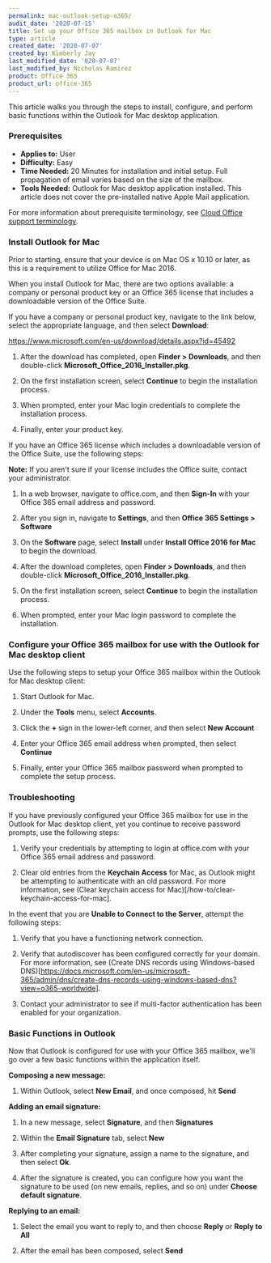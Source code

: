 ```yaml
---
permalink: mac-outlook-setup-o365/
audit_date: '2020-07-15'
title: Set up your Office 365 mailbox in Outlook for Mac
type: article
created_date: '2020-07-07'
created_by: Kimberly Jay
last_modified_date: '020-07-07'
last_modified_by: Nicholas Ramirez
product: Office 365
product_url: office-365
---
```


This article walks you through the steps to install, configure, and perform basic functions within the Outlook for Mac desktop application.

### Prerequisites

- **Applies to:** User
- **Difficulty:** Easy
- **Time Needed:** 20 Minutes for installation and initial setup. Full propagation of email varies based on the size of the mailbox.
- **Tools Needed:** Outlook for Mac desktop application installed. This article does not cover the pre-installed native Apple Mail application.

For more information about prerequisite terminology, see [Cloud Office support terminology](/how-to/cloud-office-support-terminology).

### Install Outlook for Mac 

Prior to starting, ensure that your device is on Mac OS x 10.10 or later, as this is a requirement to utilize Office for Mac 2016.

When you install Outlook for Mac, there are two options available: a company or personal product key or an Office 365 license that includes a downloadable version of the Office Suite.

If you have a company or personal product key, navigate to the link below, select the appropriate language, and then select **Download**:

https://www.microsoft.com/en-us/download/details.aspx?id=45492

1.  After the download has completed, open **Finder > Downloads**, and then double-click **Microsoft_Office_2016_Installer.pkg**.

2.  On the first installation screen, select **Continue** to begin the installation process.

3.  When prompted, enter your Mac login credentials to complete the installation process.

4.  Finally, enter your product key.

If you have an Office 365 license which includes a downloadable version of the Office Suite, use the following steps:

**Note:** If you aren't sure if your license includes the Office suite, contact your administrator.

1.  In a web browser, navigate to office.com, and then **Sign-In** with your Office 365 email address and password.

2.  After you sign in, navigate to **Settings**, and then **Office 365 Settings > Software**

3.  On the **Software** page, select **Install** under **Install Office 2016 for Mac** to begin the download.

4.  After the download completes, open **Finder > Downloads**, and then double-click **Microsoft_Office_2016_Installer.pkg**.

5.  On the first installation screen, select **Continue** to begin the installation process.

6.  When prompted, enter your Mac login password to complete the installation.

### Configure your Office 365 mailbox for use with the Outlook for Mac desktop client

Use the following steps to setup your Office 365 mailbox within the Outlook for Mac desktop client:

1.	Start Outlook for Mac.

2.	Under the **Tools** menu, select **Accounts**.

3.	Click the **+** sign in the lower-left corner, and then select **New Account**

4.	Enter your Office 365 email address when prompted, then select **Continue**

5.  Finally, enter your Office 365 mailbox password when prompted to complete the setup process.  

### Troubleshooting

If you have previously configured your Office 365 mailbox for use in the Outlook for Mac desktop client, yet you continue to receive password prompts, use the following steps:

1.	Verify your credentials by attempting to login at office.com with your Office 365 email address and password.

2.	Clear old entries from the **Keychain Access** for Mac, as Outlook might be attempting to authenticate with an old password. For more information, see (Clear keychain access for Mac)[/how-to/clear-keychain-access-for-mac].

In the event that you are **Unable to Connect to the Server**, attempt the following steps:

1.  Verify that you have a functioning network connection.

2.  Verify that autodiscover has been configured correctly for your domain. For more information, see (Create DNS records using Windows-based DNS)[https://docs.microsoft.com/en-us/microsoft-365/admin/dns/create-dns-records-using-windows-based-dns?view=o365-worldwide].

3.  Contact your administrator to see if multi-factor authentication has been enabled for your organization.

### Basic Functions in Outlook

Now that Outlook is configured for use with your Office 365 mailbox, we'll go over a few basic functions within the application itself.

**Composing a new message:**

1.  Within Outlook, select **New Email**, and once composed, hit **Send**

**Adding an email signature:**

1.  In a new message, select **Signature**, and then **Signatures**

2.  Within the **Email Signature** tab, select **New**

3.  After completing your signature, assign a name to the signature, and then select **Ok**.

4.  After the signature is created, you can configure how you want the signature to be used (on new emails, replies, and so on) under **Choose default signature**.

**Replying to an email:**

1.  Select the email you want to reply to, and then choose **Reply** or **Reply to All**

2.  After the email has been composed, select **Send**
